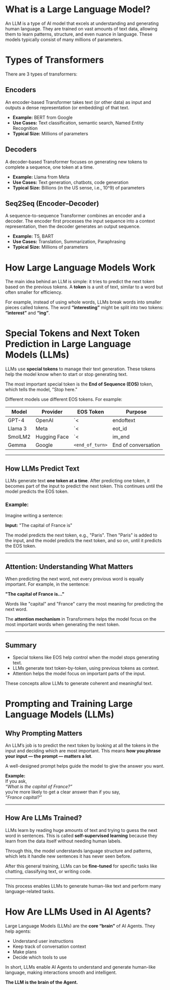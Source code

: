 # What is a Large Language Model?

An LLM is a type of AI model that excels at understanding and generating human language. They are trained on vast amounts of text data, allowing them to learn patterns, structure, and even nuance in language. These models typically consist of many millions of parameters.
# Types of Transformers

There are 3 types of transformers:

## Encoders  
An encoder-based Transformer takes text (or other data) as input and outputs a dense representation (or embedding) of that text.

- **Example:** BERT from Google  
- **Use Cases:** Text classification, semantic search, Named Entity Recognition  
- **Typical Size:** Millions of parameters  

## Decoders  
A decoder-based Transformer focuses on generating new tokens to complete a sequence, one token at a time.

- **Example:** Llama from Meta  
- **Use Cases:** Text generation, chatbots, code generation  
- **Typical Size:** Billions (in the US sense, i.e., 10^9) of parameters  

## Seq2Seq (Encoder–Decoder)  
A sequence-to-sequence Transformer combines an encoder and a decoder. The encoder first processes the input sequence into a context representation, then the decoder generates an output sequence.

- **Example:** T5, BART  
- **Use Cases:** Translation, Summarization, Paraphrasing  
- **Typical Size:** Millions of parameters
# How Large Language Models Work

The main idea behind an LLM is simple: it tries to predict the next token based on the previous tokens. A **token** is a unit of text, similar to a word but often smaller for efficiency.

For example, instead of using whole words, LLMs break words into smaller pieces called tokens. The word **“interesting”** might be split into two tokens: **“interest”** and **“ing”**.
# Special Tokens and Next Token Prediction in Large Language Models (LLMs)

LLMs use **special tokens** to manage their text generation. These tokens help the model know when to start or stop generating text.

The most important special token is the **End of Sequence (EOS)** token, which tells the model, "Stop here."

Different models use different EOS tokens. For example:

| Model     | Provider                 | EOS Token         | Purpose               |
|-----------|--------------------------|-------------------|-----------------------|
| GPT-4     | OpenAI                   | `<|endoftext|>`   | End of message text   |
| Llama 3   | Meta                     | `<|eot_id|>`      | End of sequence       |
| SmolLM2   | Hugging Face             | `<|im_end|>`      | End of instruction    |
| Gemma     | Google                   | `<end_of_turn>`   | End of conversation   |



---

## How LLMs Predict Text

LLMs generate text **one token at a time**. After predicting one token, it becomes part of the input to predict the next token. This continues until the model predicts the EOS token.

### Example:

Imagine writing a sentence:

**Input:** "The capital of France is"

The model predicts the next token, e.g., "Paris". Then "Paris" is added to the input, and the model predicts the next token, and so on, until it predicts the EOS token.

---

## Attention: Understanding What Matters

When predicting the next word, not every previous word is equally important. For example, in the sentence:

**"The capital of France is..."**

Words like "capital" and "France" carry the most meaning for predicting the next word.

The **attention mechanism** in Transformers helps the model focus on the most important words when generating the next token.

---

## Summary

- Special tokens like EOS help control when the model stops generating text.  
- LLMs generate text token-by-token, using previous tokens as context.  
- Attention helps the model focus on important parts of the input.  

These concepts allow LLMs to generate coherent and meaningful text.

# Prompting and Training Large Language Models (LLMs)

## Why Prompting Matters

An LLM’s job is to predict the next token by looking at all the tokens in the input and deciding which are most important. This means **how you phrase your input — the prompt — matters a lot**.

A well-designed prompt helps guide the model to give the answer you want.

**Example:**  
If you ask,  
*“What is the capital of France?”*  
you’re more likely to get a clear answer than if you say,  
*“France capital?”*

---

## How Are LLMs Trained?

LLMs learn by reading huge amounts of text and trying to guess the next word in sentences. This is called **self-supervised learning** because they learn from the data itself without needing human labels.

Through this, the model understands language structure and patterns, which lets it handle new sentences it has never seen before.

After this general training, LLMs can be **fine-tuned** for specific tasks like chatting, classifying text, or writing code.

---

This process enables LLMs to generate human-like text and perform many language-related tasks.
# How Are LLMs Used in AI Agents?

Large Language Models (LLMs) are the **core “brain”** of AI Agents. They help agents:

- Understand user instructions  
- Keep track of conversation context  
- Make plans  
- Decide which tools to use  

In short, LLMs enable AI Agents to understand and generate human-like language, making interactions smooth and intelligent.


**The LLM is the brain of the Agent.**


  
